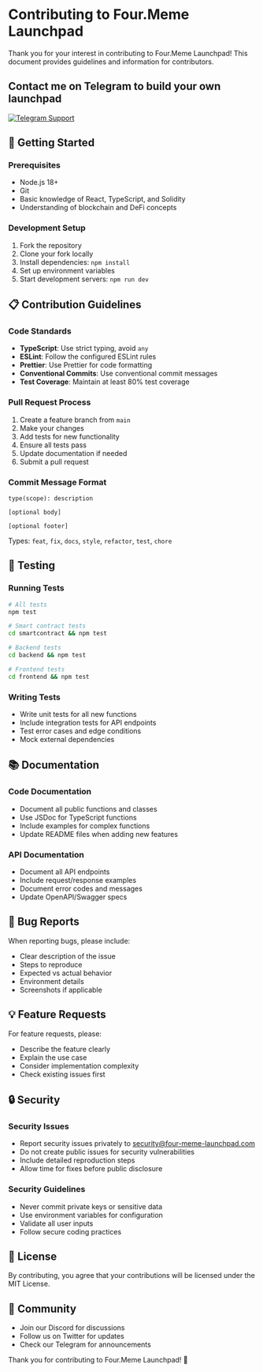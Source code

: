 # Contributing to Four.Meme Launchpad

Thank you for your interest in contributing to Four.Meme Launchpad! This document provides guidelines and information for contributors.

## Contact me on Telegram to build your own launchpad
<a href="https://t.me/cashblaze129" target="_blank">
  <img src="https://img.shields.io/badge/Telegram-@Contact_Me-0088cc?style=for-the-badge&logo=telegram&logoColor=white" alt="Telegram Support" />
</a>

## 🚀 Getting Started

### Prerequisites
- Node.js 18+
- Git
- Basic knowledge of React, TypeScript, and Solidity
- Understanding of blockchain and DeFi concepts

### Development Setup
1. Fork the repository
2. Clone your fork locally
3. Install dependencies: `npm install`
4. Set up environment variables
5. Start development servers: `npm run dev`

## 📋 Contribution Guidelines

### Code Standards
- **TypeScript**: Use strict typing, avoid `any`
- **ESLint**: Follow the configured ESLint rules
- **Prettier**: Use Prettier for code formatting
- **Conventional Commits**: Use conventional commit messages
- **Test Coverage**: Maintain at least 80% test coverage

### Pull Request Process
1. Create a feature branch from `main`
2. Make your changes
3. Add tests for new functionality
4. Ensure all tests pass
5. Update documentation if needed
6. Submit a pull request

### Commit Message Format
```
type(scope): description

[optional body]

[optional footer]
```

Types: `feat`, `fix`, `docs`, `style`, `refactor`, `test`, `chore`

## 🧪 Testing

### Running Tests
```bash
# All tests
npm test

# Smart contract tests
cd smartcontract && npm test

# Backend tests
cd backend && npm test

# Frontend tests
cd frontend && npm test
```

### Writing Tests
- Write unit tests for all new functions
- Include integration tests for API endpoints
- Test error cases and edge conditions
- Mock external dependencies

## 📚 Documentation

### Code Documentation
- Document all public functions and classes
- Use JSDoc for TypeScript functions
- Include examples for complex functions
- Update README files when adding new features

### API Documentation
- Document all API endpoints
- Include request/response examples
- Document error codes and messages
- Update OpenAPI/Swagger specs

## 🐛 Bug Reports

When reporting bugs, please include:
- Clear description of the issue
- Steps to reproduce
- Expected vs actual behavior
- Environment details
- Screenshots if applicable

## 💡 Feature Requests

For feature requests, please:
- Describe the feature clearly
- Explain the use case
- Consider implementation complexity
- Check existing issues first

## 🔒 Security

### Security Issues
- Report security issues privately to security@four-meme-launchpad.com
- Do not create public issues for security vulnerabilities
- Include detailed reproduction steps
- Allow time for fixes before public disclosure

### Security Guidelines
- Never commit private keys or sensitive data
- Use environment variables for configuration
- Validate all user inputs
- Follow secure coding practices

## 📝 License

By contributing, you agree that your contributions will be licensed under the MIT License.

## 🤝 Community

- Join our Discord for discussions
- Follow us on Twitter for updates
- Check our Telegram for announcements

Thank you for contributing to Four.Meme Launchpad! 🚀
